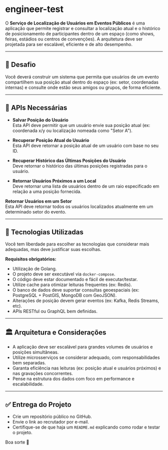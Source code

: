 # engineer-test

O **Serviço de Localização de Usuários em Eventos Públicos** é uma aplicação que permite registrar e consultar a localização atual e o histórico de posicionamento de participantes dentro de um espaço (como shows, feiras, estádios ou centros de convenções). A arquitetura deve ser projetada para ser escalável, eficiente e de alto desempenho.

---

## 🎯 Desafio

Você deverá construir um sistema que permita que usuários de um evento compartilhem sua posição atual dentro do espaço (ex: setor, coordenadas internas) e consulte onde estão seus amigos ou grupos, de forma eficiente.

---

## 📌 APIs Necessárias

- **Salvar Posição do Usuário**  
  Esta API deve permitir que um usuário envie sua posição atual (ex: coordenada x/y ou localização nomeada como "Setor A").

- **Recuperar Posição Atual do Usuário**  
  Esta API deve retornar a posição atual de um usuário com base no seu ID.

- **Recuperar Histórico das Últimas Posições do Usuário**  
  Deve retornar o histórico das últimas posições registradas para o usuário.

- **Retornar Usuários Próximos a um Local**  
  Deve retornar uma lista de usuários dentro de um raio especificado em relação a uma posição fornecida.

 **Retornar Usuários em um Setor**  
  Esta API deve retornar todos os usuários localizados atualmente em um determinado setor do evento.

---

## 🧰 Tecnologias Utilizadas

Você tem liberdade para escolher as tecnologias que considerar mais adequadas, mas deve justificar suas escolhas.

**Requisitos obrigatórios:**

- Utilização de Golang.
- O projeto deve ser executável via `docker-compose`.
- O código deve estar documentado e fácil de executar/testar.
- Utilize cache para otimizar leituras frequentes (ex: Redis).
- O banco de dados deve suportar consultas geoespaciais (ex: PostgreSQL + PostGIS, MongoDB com GeoJSON).
- Alterações de posição devem gerar eventos (ex: Kafka, Redis Streams, etc).
- APIs RESTful ou GraphQL bem definidas.

---

## 🏛 Arquitetura e Considerações

- A aplicação deve ser escalável para grandes volumes de usuários e posições simultâneas.
- Utilize microsserviços se considerar adequado, com responsabilidades bem separadas.
- Garanta eficiência nas leituras (ex: posição atual e usuários próximos) e nas gravações concorrentes.
- Pense na estrutura dos dados com foco em performance e escalabilidade.

---

## ✅ Entrega do Projeto

- Crie um repositório público no GitHub.
- Envie o link ao recrutador por e-mail.
- Certifique-se de que haja um `README.md` explicando como rodar e testar o projeto.

Boa sorte 🚀
